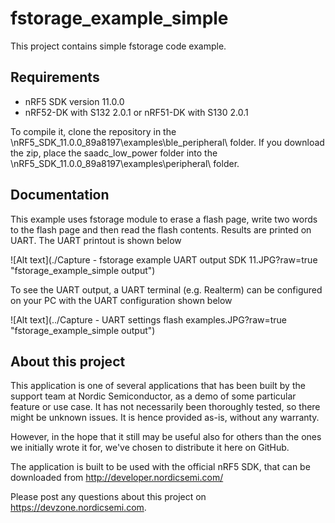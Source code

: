 fstorage_example_simple
==================

This project contains simple fstorage code example.
 
Requirements
------------
- nRF5 SDK version 11.0.0
- nRF52-DK with S132 2.0.1 or nRF51-DK with S130 2.0.1

To compile it, clone the repository in the \nRF5_SDK_11.0.0_89a8197\examples\ble_peripheral\ folder.  If you download the zip, place the saadc_low_power folder into the \nRF5_SDK_11.0.0_89a8197\examples\peripheral\ folder.

Documentation
-----------------  
This example uses fstorage module to erase a flash page, write two words to the flash page and then read the flash contents. Results are printed on UART. The UART printout is shown below

![Alt text](./Capture - fstorage example UART output SDK 11.JPG?raw=true "fstorage_example_simple output")

To see the UART output, a UART terminal (e.g. Realterm) can be configured on your PC with the UART configuration shown below

![Alt text](../Capture - UART settings flash examples.JPG?raw=true "fstorage_example_simple output")

About this project
------------------
This application is one of several applications that has been built by the support team at Nordic Semiconductor, as a demo of some particular feature or use case. It has not necessarily been thoroughly tested, so there might be unknown issues. It is hence provided as-is, without any warranty. 

However, in the hope that it still may be useful also for others than the ones we initially wrote it for, we've chosen to distribute it here on GitHub. 

The application is built to be used with the official nRF5 SDK, that can be downloaded from http://developer.nordicsemi.com/

Please post any questions about this project on https://devzone.nordicsemi.com.
